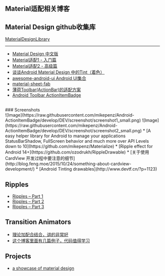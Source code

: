 Material适配相关博客
---

## Material Design github收集库
[MaterialDesignLibrary](https://github.com/navasmdc/MaterialDesignLibrary)

---

* [Material Design 中文版](http://wiki.jikexueyuan.com/project/material-design/)
* [Material适配1 - 入门篇](http://www.cnblogs.com/ct2011/p/4493384.html)
* [Material适配2 - 高级篇](http://www.cnblogs.com/ct2011/p/4493439.html)
* [谈谈Android Material Design 中的Tint（着色）](http://segmentfault.com/a/1190000003038675?utm_source=Weibo&utm_medium=shareLink&utm_campaign=socialShare)
* [awesome-android-ui Android UI集合](https://github.com/wasabeef/awesome-android-ui)
* [material-sheet-fab](https://github.com/gowong/material-sheet-fab)
* [薄荷Toolbar(ActionBar)的适配方案](http://www.stormzhang.com/android/2015/08/16/boohee-toolbar/)
* [Android Toolbar ActionItemBadge](https://github.com/mikepenz/Android-ActionItemBadge)
<br/>
### Screenshots
<br/>	![Image](https://raw.githubusercontent.com/mikepenz/Android-ActionItemBadge/develop/DEV/screenshot/screenshot1_small.png)	![Image](https://raw.githubusercontent.com/mikepenz/Android-ActionItemBadge/develop/DEV/screenshot/screenshot2_small.png)
* [A easy helper library for Android to manage your applications StatusBarShadow, FullScreen behavior and much more over API Levels down to 10](https://github.com/mikepenz/Materialize)
* [Ripple effect for Android 14+](https://github.com/ozodrukh/RippleDrawable)
* [关于使用 CardView 开发过程中要注意的细节](http://blog.feng.moe/2015/10/24/something-about-cardview-development/)
* [Android Tinting drawables](http://www.devtf.cn/?p=1123)

## Ripples
* [Ripples – Part 1](https://blog.stylingandroid.com/ripples-part-1/)
* [Ripples – Part 2](https://blog.stylingandroid.com/ripples-part-2/)
* [Ripples – Part 3](https://blog.stylingandroid.com/ripples-part-3/)

## Transition Animators
* [理论加配合结合，讲的非常好](http://www.androiddesignpatterns.com/2014/12/activity-fragment-transitions-in-android-lollipop-part1.html)
* [这个博客里面有几篇例子，代码值得学习](https://halfthought.wordpress.com/)

## Projects
* [a showcase of material design](https://github.com/nickbutcher/plaid)
